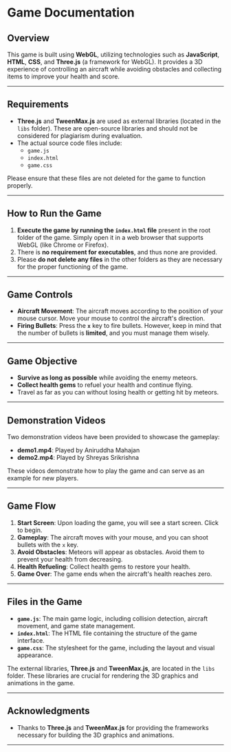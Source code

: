 # Game Documentation

## Overview

This game is built using **WebGL**, utilizing technologies such as **JavaScript**, **HTML**, **CSS**, and **Three.js** (a framework for WebGL). It provides a 3D experience of controlling an aircraft while avoiding obstacles and collecting items to improve your health and score.

---

## Requirements

- **Three.js** and **TweenMax.js** are used as external libraries (located in the `libs` folder). These are open-source libraries and should not be considered for plagiarism during evaluation.
- The actual source code files include:
  - `game.js`
  - `index.html`
  - `game.css`

Please ensure that these files are not deleted for the game to function properly.

---

## How to Run the Game

1. **Execute the game by running the `index.html` file** present in the root folder of the game. Simply open it in a web browser that supports WebGL (like Chrome or Firefox).
2. There is **no requirement for executables**, and thus none are provided.
3. Please **do not delete any files** in the other folders as they are necessary for the proper functioning of the game.

---

## Game Controls

- **Aircraft Movement**: The aircraft moves according to the position of your mouse cursor. Move your mouse to control the aircraft's direction.
- **Firing Bullets**: Press the **`x`** key to fire bullets. However, keep in mind that the number of bullets is **limited**, and you must manage them wisely.

---

## Game Objective

- **Survive as long as possible** while avoiding the enemy meteors.
- **Collect health gems** to refuel your health and continue flying.
- Travel as far as you can without losing health or getting hit by meteors.

---

## Demonstration Videos

Two demonstration videos have been provided to showcase the gameplay:

- **demo1.mp4**: Played by Aniruddha Mahajan
- **demo2.mp4**: Played by Shreyas Srikrishna

These videos demonstrate how to play the game and can serve as an example for new players.

---

## Game Flow

1. **Start Screen**: Upon loading the game, you will see a start screen. Click to begin.
2. **Gameplay**: The aircraft moves with your mouse, and you can shoot bullets with the `x` key.
3. **Avoid Obstacles**: Meteors will appear as obstacles. Avoid them to prevent your health from decreasing.
4. **Health Refueling**: Collect health gems to restore your health.
5. **Game Over**: The game ends when the aircraft's health reaches zero.

---

## Files in the Game

- **`game.js`**: The main game logic, including collision detection, aircraft movement, and game state management.
- **`index.html`**: The HTML file containing the structure of the game interface.
- **`game.css`**: The stylesheet for the game, including the layout and visual appearance.

The external libraries, **Three.js** and **TweenMax.js**, are located in the `libs` folder. These libraries are crucial for rendering the 3D graphics and animations in the game.

---


## Acknowledgments

- Thanks to **Three.js** and **TweenMax.js** for providing the frameworks necessary for building the 3D graphics and animations.

---
